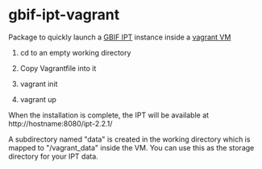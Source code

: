 gbif-ipt-vagrant
================

Package to quickly launch a [GBIF IPT](http://www.gbif.org/ipt) instance inside a [vagrant VM](https://www.vagrantup.com/)

1) cd to an empty working directory 

2) Copy Vagrantfile into it 

3) vagrant init 

4) vagrant up

When the installation is complete, the IPT will be available at http://hostname:8080/ipt-2.2.1/

A subdirectory named "data" is created in the working directory which is mapped to "/vagrant_data" inside the VM.
You can use this as the storage directory for your IPT data.
